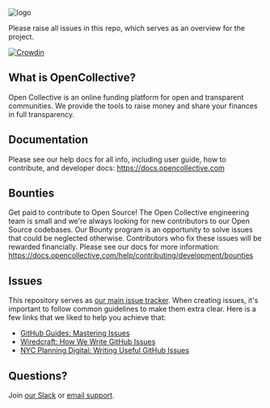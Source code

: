 ![logo](https://opencollective.com/public/images/opencollectivelogo.svg)

Please raise all issues in this repo, which serves as an overview for the project.

[![Crowdin](https://badges.crowdin.net/opencollective/localized.svg)](https://crowdin.com/project/opencollective)

## What is OpenCollective?

Open Collective is an online funding platform for open and transparent communities. We provide the tools to raise money and share your finances in full transparency.

## Documentation

Please see our help docs for all info, including user guide, how to contribute, and developer docs: https://docs.opencollective.com

## Bounties

Get paid to contribute to Open Source! The Open Collective engineering team is small and we're always looking for new contributors to our Open Source codebases. Our Bounty program is an opportunity to solve issues that could be neglected otherwise. Contributors who fix these issues will be rewarded financially. Please see our docs for more information: https://docs.opencollective.com/help/contributing/development/bounties

## Issues

This repository serves as [our main issue tracker](https://github.com/opencollective/opencollective/issues). When creating issues, it's important to follow common guidelines to make them extra clear. Here is a few links that we liked to help you achieve that:

- [GitHub Guides: Mastering Issues](https://guides.github.com/features/issues/)
- [Wiredcraft: How We Write GitHub Issues](https://wiredcraft.com/blog/how-we-write-our-github-issues/)
- [NYC Planning Digital: Writing Useful GitHub Issues](https://medium.com/nyc-planning-digital/writing-a-proper-github-issue-97427d62a20f)

## Questions?

Join [our Slack](https://slack.opencollective.com) or [email support](mailto:support@opencollective.com).

